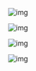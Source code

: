 ![img](http://ww4.sinaimg.cn/mw690/78f9859egw1ex2z9g0oc2j20ku1120tz.jpg)

![img](http://ww1.sinaimg.cn/mw690/78f9859egw1ex2z9gitc6j20ku11241x.jpg)

![img](http://ww1.sinaimg.cn/mw690/78f9859egw1ex2z9h078sj20ku112gp0.jpg)

![img](http://ww2.sinaimg.cn/mw690/78f9859egw1ex2z9hft41j20ku112ab3.jpg)